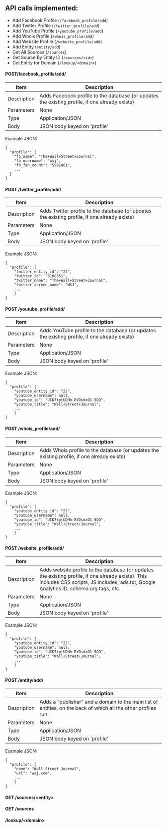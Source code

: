 ## API calls implemented:
- Add Facebook Profile (`/facebook_profile/add`)
- Add Twitter Profile (`/twitter_profile/add`)
- Add YouTube Profile (`/youtube_profile/add`)
- Add Whois Profile (`/whois_profile/add`)
- Add Website Profile (`/website_profile/add`)
- Add Entity (`entity/add`)
- Get All Sources (`/sources`)
- Get Source By Entity ID (`/sources/<id>`)
- Get Entity for Domain (`/lookup/<domain>`)

#### POST/facebook_profile/add/

| Item  | Description |
| ------------- | ------------- |
| Description  |  Adds Facebook profile to the database (or updates the existing profile, if one already exists) |
| Parameters  | None |
| Type | Application/JSON
| Body | JSON body keyed on 'profile'

Example JSON:

```
{
  "profile": {
    "fb_name": "The+Wall+Street+Journal",
    "fb_username": "wsj",
    "fb_fan_count": "5991861",
    ...
  }
}
```

#### POST /twitter_profile/add/

| Item  | Description |
| ------------- | ------------- |
| Description  |  Adds Twitter profile to the database (or updates the existing profile, if one already exists) |
| Parameters  | None |
| Type | Application/JSON
| Body | JSON body keyed on 'profile'

Example JSON:

```
{
  "profile": {
    "twitter_entity_id": "22",
    "twitter_id": "3108351",
    "twitter_name": "The+Wall+Street+Journal",
    "twitter_screen_name": "WSJ",
    ...
    }
}
```

#### POST /youtube_profile/add/

| Item  | Description |
| ------------- | ------------- |
| Description  |  Adds YouTube profile to the database (or updates the existing profile, if one already exists) |
| Parameters  | None |
| Type | Application/JSON
| Body | JSON body keyed on 'profile'

Example JSON:

```
{
  "profile": {
    "youtube_entity_id": "22",
    "youtube_username": null,
    "youtube_id": "UCK7tptUDHh-RYDsdxO1-5QQ",
    "youtube_title": "Wall+Street+Journal",
    ...
    }
}
```

#### POST /whois_profile/add/


| Item  | Description |
| ------------- | ------------- |
| Description  |  Adds Whois profile to the database (or updates the existing profile, if one already exists) |
| Parameters  | None |
| Type | Application/JSON
| Body | JSON body keyed on 'profile'

Example JSON:

```
{
  "profile": {
    "youtube_entity_id": "22",
    "youtube_username": null,
    "youtube_id": "UCK7tptUDHh-RYDsdxO1-5QQ",
    "youtube_title": "Wall+Street+Journal",
    ...
    }
}
```

#### POST /website_profile/add/

| Item  | Description |
| ------------- | ------------- |
| Description  |  Adds website profile to the database (or updates the existing profile, if one already exists). This includes CSS scripts, JS includes, ads.txt, Google Analytics ID, schema.org tags, etc. |
| Parameters  | None |
| Type | Application/JSON
| Body | JSON body keyed on 'profile'

Example JSON:

```
{
  "profile": {
    "youtube_entity_id": "22",
    "youtube_username": null,
    "youtube_id": "UCK7tptUDHh-RYDsdxO1-5QQ",
    "youtube_title": "Wall+Street+Journal",
    ...
    }
}
```

#### POST /entity/add/
| Item  | Description |
| ------------- | ------------- |
| Description  |  Adds a "publisher" and a domain to the main list of entities, on the back of which all the other profiles run.|
| Parameters  | None |
| Type | Application/JSON
| Body | JSON body keyed on 'profile'

Example JSON:

```
{
  "profile": {
    "name": "Wall Street Journal",
    "url": "wsj.com",
    ...
    }
}
```

#### GET /sources/\<entity>

#### GET /sources

#### /lookup/\<domain>
